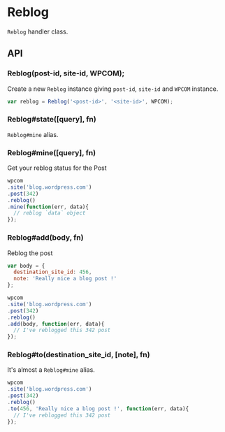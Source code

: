 
# Reblog

`Reblog` handler class.

## API

### Reblog(post-id, site-id, WPCOM);

Create a new `Reblog` instance giving `post-id`, `site-id` and `WPCOM` instance.

```js
var reblog = Reblog('<post-id>', '<site-id>', WPCOM);
```

### Reblog#state([query], fn)

`Reblog#mine` alias.

### Reblog#mine([query], fn)

Get your reblog status for the Post

```js
wpcom
.site('blog.wordpress.com')
.post(342)
.reblog()
.mine(function(err, data){
  // reblog `data` object
});
```

### Reblog#add(body, fn)

Reblog the post

```js
var body = {
  destination_site_id: 456,
  note: 'Really nice a blog post !'
};

wpcom
.site('blog.wordpress.com')
.post(342)
.reblog()
.add(body, function(err, data){
  // I've reblogged this 342 post
});
```

### Reblog#to(destination_site_id, [note], fn)

It's almost a `Reblog#mine` alias.

```js
wpcom
.site('blog.wordpress.com')
.post(342)
.reblog()
.to(456, 'Really nice a blog post !', function(err, data){
  // I've reblogged this 342 post
});
```

